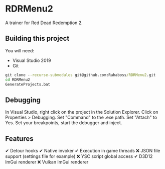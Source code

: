 # RDRMenu2
A trainer for Red Dead Redemption 2.

## Building this project
You will need:
* Visual Studio 2019
* Git

```cmd
git clone --recurse-submodules git@github.com:Rahaboss/RDRMenu2.git
cd RDRMenu2
GenerateProjects.bat
```

## Debugging
In Visual Studio, right click on the project in the Solution Explorer. Click on Properties > Debugging. Set "Command" to the .exe path. Set "Attach" to Yes. Set your breakpoints, start the debugger and inject.

## Features
✔ Detour hooks
✔ Native invoker
✔ Execution in game threads
❌ JSON file support (settings file for example)
❌ YSC script global access
✔ D3D12 ImGui renderer
❌ Vulkan ImGui renderer
